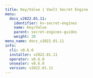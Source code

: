 ```yaml
---
title: Key/Value | Vault Secret Engine
menu:
  docs_v2022.01.11:
    identifier: kv-secret-engines
    name: Key/Value
    parent: secret-engines-guides
    weight: 20
menu_name: docs_v2022.01.11
info:
  cli: v0.6.0
  installer: v2022.01.11
  operator: v0.6.0
  unsealer: v0.6.0
  version: v2022.01.11
---
```


